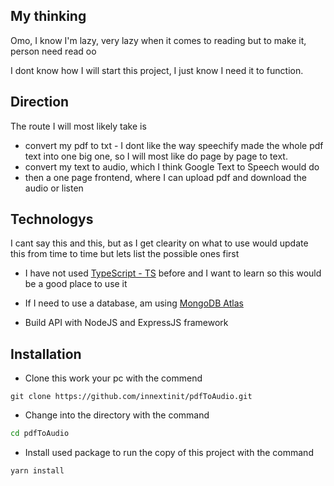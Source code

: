 ## My thinking

Omo, I know I'm lazy, very lazy when it comes to reading but to make it, person need read oo

I dont know how I will start this project, I just know I need it to function.

## Direction

The route I will most likely take is

- convert my pdf to txt - I dont like the way speechify made the whole pdf text into one big one, so I will most like do page by page to text.
- convert my text to audio, which I think Google Text to Speech would do
- then a one page frontend, where I can upload pdf and download the audio or listen

## Technologys

I cant say this and this, but as I get clearity on what to use would update this from time to time but lets list the possible ones first

- I have not used [TypeScript - TS](https://www.typescriptlang.org/docs/) before and I want to learn so this would be a good place to use it

- If I need to use a database, am using [MongoDB Atlas](https://www.mongodb.com/atlas/database)

- Build API with NodeJS and ExpressJS framework

## Installation

- Clone this work your pc with the commend

```git
git clone https://github.com/innextinit/pdfToAudio.git
```

- Change into the directory with the command

```bash
cd pdfToAudio
```

- Install used package to run the copy of this project with the command

```bash
yarn install
```
